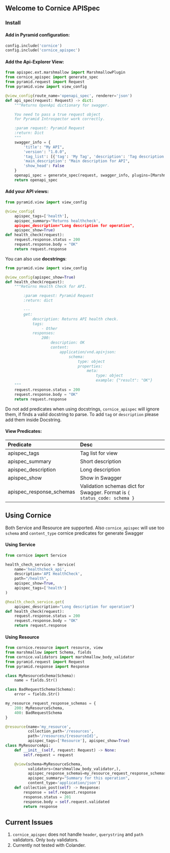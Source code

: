 ## Welcome to Cornice APISpec

### Install

#### Add in Pyramid configuration:

```python
config.include('cornice')
config.include('cornice_apispec')
```

#### Add the Api-Explorer View:

```python
from apispec.ext.marshmallow import MarshmallowPlugin
from cornice_apispec import generate_spec
from pyramid.request import Request
from pyramid.view import view_config

@view_config(route_name='openapi_spec', renderer='json')
def api_spec(request: Request) -> dict:
    """Returns OpenApi dictionary for swagger.

    You need to pass a true request object
    for Pyramid Introspector work correctly.

    :param request: Pyramid Request
    :return: Dict
    """
    swagger_info = {
        'title': "My API",
        'version': "1.0.0",
        'tag_list': [{'tag': 'My Tag', 'description': 'Tag description'}],
        'main_description': "Main description for API",
        'show_head': False
    }
    openapi_spec = generate_spec(request, swagger_info, plugins=[MarshmallowPlugin])
    return openapi_spec
```

#### Add your API views:

```python
from pyramid.view import view_config

@view_config(
    apispec_tags=['health'],
    apispec_summary="Returns healthcheck',
    apispec_description="Long description for operation",
    apispec_show=True)
def health_check(request):
    request.response.status = 200
    request.response.body = "OK"
    return request.response
```

You can also use **docstrings**:

```python
from pyramid.view import view_config

@view_config(apispec_show=True)
def health_check(request):
    """Returns Health Check for API.

        :param request: Pyramid Request
        :return: dict

        ---
        get:
            description: Returns API health check.
            tags:
                - Other
            responses:
                200:
                    description: OK
                    content:
                        application/vnd.api+json:
                            schema:
                                type: object
                                properties:
                                    meta:
                                        type: object
                                        example: {"result": "OK"}
    """
    request.response.status = 200
    request.response.body = "OK"
    return request.response
```

Do not add predicates when using docstrings, `cornice_apispec` will
ignore them, if finds a valid docstring to parse. To add `tag` or
`description` please add them inside Docstring.

#### View Predicates:

| Predicate                | Desc                                                                     |
|:-------------------------|:-------------------------------------------------------------------------|
| apispec_tags             | Tag list for view                                                        |
| apispec_summary          | Short description                                                        |
| apispec_description      | Long description                                                         |
| apispec_show             | Show in Swagger                                                          |
| apispec_response_schemas | Validation schemas dict for Swagger. Format is `{ status_code: schema }` |

## Using Cornice

Both Service and Resource are supported. Also `cornice_apispec` will use
too `schema` and `content_type` cornice predicates for generate Swagger

#### Using Service

```python
from cornice import Service

health_chech_service = Service(
    name='healthcheck_api',
    description='API HealthCheck',
    path="/health",
    apispec_show=True,
    apispec_tags=['health']
)

@health_chech_service.get(
    apispec_description="Long description for operation")
def health_check(request):
    request.response.status = 200
    request.response.body = "OK"
    return request.response
```

#### Using Resource

```python
from cornice.resource import resource, view
from marshmallow import Schema, fields
from cornice.validators import marshmallow_body_validator
from pyramid.request import Request
from pyramid.response import Response

class MyResourceSchema(Schema):
    name = fields.Str()

class BadRequestSchema(Schema):
    error = fields.Str()

my_resource_request_response_schemas = {
    200: MyResourceSchema,
    400: BadRequestSchema
}

@resource(name='my_resource',
          collection_path='/resources',
          path='/resources/{resourceId}',
          apispec_tags=['Resource'], apispec_show=True)
class MyResourceApi:
    def __init__(self, request: Request) -> None:
        self.request = request

    @view(schema=MyResourceSchema,
          validators=(marshmallow_body_validator,),
          apispec_response_schemas=my_resource_request_response_schemas,
          apispec_summary="Summary for this operation",
          content_type='application/json')
    def collection_post(self) -> Response:
        response = self.request.response
        response.status = 201
        response.body = self.request.validated
        return response

```

## Current Issues
1. `cornice_apispec` does not handle `header`, `querystring` and `path` validators. Only `body` validators.
2. Currently not tested with Colander.
